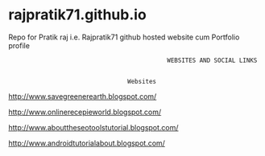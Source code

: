 # rajpratik71.github.io

Repo for Pratik raj i.e. Rajpratik71 github hosted website cum Portfolio profile

                                                WEBSITES AND SOCIAL LINKS


              		        		 Websites

http://www.savegreenerearth.blogspot.com/

http://www.onlinerecepieworld.blogspot.com/

http://www.abouttheseotoolstutorial.blogspot.com/

http://www.androidtutorialabout.blogspot.com/

